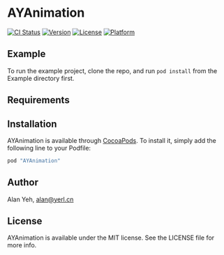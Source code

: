 # AYAnimation

[![CI Status](http://img.shields.io/travis/alan-yeh/AYAnimation.svg?style=flat)](https://travis-ci.org/alan-yeh/AYAnimation)
[![Version](https://img.shields.io/cocoapods/v/AYAnimation.svg?style=flat)](http://cocoapods.org/pods/AYAnimation)
[![License](https://img.shields.io/cocoapods/l/AYAnimation.svg?style=flat)](http://cocoapods.org/pods/AYAnimation)
[![Platform](https://img.shields.io/cocoapods/p/AYAnimation.svg?style=flat)](http://cocoapods.org/pods/AYAnimation)

## Example

To run the example project, clone the repo, and run `pod install` from the Example directory first.

## Requirements

## Installation

AYAnimation is available through [CocoaPods](http://cocoapods.org). To install
it, simply add the following line to your Podfile:

```ruby
pod "AYAnimation"
```

## Author

Alan Yeh, alan@yerl.cn

## License

AYAnimation is available under the MIT license. See the LICENSE file for more info.

